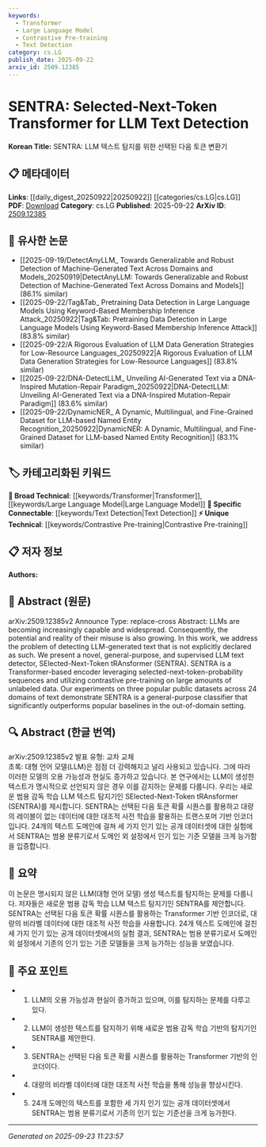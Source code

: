 ```yaml
---
keywords:
  - Transformer
  - Large Language Model
  - Contrastive Pre-training
  - Text Detection
category: cs.LG
publish_date: 2025-09-22
arxiv_id: 2509.12385
---
```


<!-- KEYWORD_LINKING_METADATA:
{
  "processed_timestamp": "2025-09-23T11:23:57.083258",
  "vocabulary_version": "1.0",
  "selected_keywords": [
    "Transformer",
    "Large Language Model",
    "Contrastive Pre-training",
    "Text Detection"
  ],
  "rejected_keywords": [],
  "similarity_scores": {
    "Transformer": 0.85,
    "Large Language Model": 0.8,
    "Contrastive Pre-training": 0.78,
    "Text Detection": 0.77
  },
  "extraction_method": "AI_prompt_based",
  "budget_applied": true,
  "candidates_json": {
    "candidates": [
      {
        "surface": "Transformer",
        "canonical": "Transformer",
        "aliases": [],
        "category": "broad_technical",
        "rationale": "Transformers are a foundational architecture in modern NLP, linking to a wide range of related topics.",
        "novelty_score": 0.3,
        "connectivity_score": 0.9,
        "specificity_score": 0.7,
        "link_intent_score": 0.85
      },
      {
        "surface": "Large Language Model",
        "canonical": "Large Language Model",
        "aliases": [
          "LLM"
        ],
        "category": "broad_technical",
        "rationale": "LLMs are central to the paper's focus and connect to various applications and research in NLP.",
        "novelty_score": 0.4,
        "connectivity_score": 0.88,
        "specificity_score": 0.75,
        "link_intent_score": 0.8
      },
      {
        "surface": "Contrastive Pre-training",
        "canonical": "Contrastive Pre-training",
        "aliases": [],
        "category": "unique_technical",
        "rationale": "This technique is crucial for the model's training process and links to advanced learning methods.",
        "novelty_score": 0.65,
        "connectivity_score": 0.7,
        "specificity_score": 0.8,
        "link_intent_score": 0.78
      },
      {
        "surface": "Text Detection",
        "canonical": "Text Detection",
        "aliases": [],
        "category": "specific_connectable",
        "rationale": "Text detection is a specific application area that connects to broader topics in NLP and AI safety.",
        "novelty_score": 0.5,
        "connectivity_score": 0.75,
        "specificity_score": 0.7,
        "link_intent_score": 0.77
      }
    ],
    "ban_list_suggestions": [
      "method",
      "experiment",
      "performance",
      "dataset"
    ]
  },
  "decisions": [
    {
      "candidate_surface": "Transformer",
      "resolved_canonical": "Transformer",
      "decision": "linked",
      "scores": {
        "novelty": 0.3,
        "connectivity": 0.9,
        "specificity": 0.7,
        "link_intent": 0.85
      }
    },
    {
      "candidate_surface": "Large Language Model",
      "resolved_canonical": "Large Language Model",
      "decision": "linked",
      "scores": {
        "novelty": 0.4,
        "connectivity": 0.88,
        "specificity": 0.75,
        "link_intent": 0.8
      }
    },
    {
      "candidate_surface": "Contrastive Pre-training",
      "resolved_canonical": "Contrastive Pre-training",
      "decision": "linked",
      "scores": {
        "novelty": 0.65,
        "connectivity": 0.7,
        "specificity": 0.8,
        "link_intent": 0.78
      }
    },
    {
      "candidate_surface": "Text Detection",
      "resolved_canonical": "Text Detection",
      "decision": "linked",
      "scores": {
        "novelty": 0.5,
        "connectivity": 0.75,
        "specificity": 0.7,
        "link_intent": 0.77
      }
    }
  ]
}
-->

# SENTRA: Selected-Next-Token Transformer for LLM Text Detection

**Korean Title:** SENTRA: LLM 텍스트 탐지를 위한 선택된 다음 토큰 변환기

## 📋 메타데이터

**Links**: [[daily_digest_20250922|20250922]] [[categories/cs.LG|cs.LG]]
**PDF**: [Download](https://arxiv.org/pdf/2509.12385.pdf)
**Category**: cs.LG
**Published**: 2025-09-22
**ArXiv ID**: [2509.12385](https://arxiv.org/abs/2509.12385)

## 🔗 유사한 논문
- [[2025-09-19/DetectAnyLLM_ Towards Generalizable and Robust Detection of Machine-Generated Text Across Domains and Models_20250919|DetectAnyLLM: Towards Generalizable and Robust Detection of Machine-Generated Text Across Domains and Models]] (86.1% similar)
- [[2025-09-22/Tag&Tab_ Pretraining Data Detection in Large Language Models Using Keyword-Based Membership Inference Attack_20250922|Tag&Tab: Pretraining Data Detection in Large Language Models Using Keyword-Based Membership Inference Attack]] (83.8% similar)
- [[2025-09-22/A Rigorous Evaluation of LLM Data Generation Strategies for Low-Resource Languages_20250922|A Rigorous Evaluation of LLM Data Generation Strategies for Low-Resource Languages]] (83.8% similar)
- [[2025-09-22/DNA-DetectLLM_ Unveiling AI-Generated Text via a DNA-Inspired Mutation-Repair Paradigm_20250922|DNA-DetectLLM: Unveiling AI-Generated Text via a DNA-Inspired Mutation-Repair Paradigm]] (83.6% similar)
- [[2025-09-22/DynamicNER_ A Dynamic, Multilingual, and Fine-Grained Dataset for LLM-based Named Entity Recognition_20250922|DynamicNER: A Dynamic, Multilingual, and Fine-Grained Dataset for LLM-based Named Entity Recognition]] (83.1% similar)

## 🏷️ 카테고리화된 키워드
**🧠 Broad Technical**: [[keywords/Transformer|Transformer]], [[keywords/Large Language Model|Large Language Model]]
**🔗 Specific Connectable**: [[keywords/Text Detection|Text Detection]]
**⚡ Unique Technical**: [[keywords/Contrastive Pre-training|Contrastive Pre-training]]

## 📋 저자 정보

**Authors:** 

## 📄 Abstract (원문)

arXiv:2509.12385v2 Announce Type: replace-cross 
Abstract: LLMs are becoming increasingly capable and widespread. Consequently, the potential and reality of their misuse is also growing. In this work, we address the problem of detecting LLM-generated text that is not explicitly declared as such. We present a novel, general-purpose, and supervised LLM text detector, SElected-Next-Token tRAnsformer (SENTRA). SENTRA is a Transformer-based encoder leveraging selected-next-token-probability sequences and utilizing contrastive pre-training on large amounts of unlabeled data. Our experiments on three popular public datasets across 24 domains of text demonstrate SENTRA is a general-purpose classifier that significantly outperforms popular baselines in the out-of-domain setting.

## 🔍 Abstract (한글 번역)

arXiv:2509.12385v2 발표 유형: 교차 교체  
초록: 대형 언어 모델(LLM)은 점점 더 강력해지고 널리 사용되고 있습니다. 그에 따라 이러한 모델의 오용 가능성과 현실도 증가하고 있습니다. 본 연구에서는 LLM이 생성한 텍스트가 명시적으로 선언되지 않은 경우 이를 감지하는 문제를 다룹니다. 우리는 새로운 범용 감독 학습 LLM 텍스트 탐지기인 SElected-Next-Token tRAnsformer (SENTRA)를 제시합니다. SENTRA는 선택된 다음 토큰 확률 시퀀스를 활용하고 대량의 레이블이 없는 데이터에 대한 대조적 사전 학습을 활용하는 트랜스포머 기반 인코더입니다. 24개의 텍스트 도메인에 걸쳐 세 가지 인기 있는 공개 데이터셋에 대한 실험에서 SENTRA는 범용 분류기로서 도메인 외 설정에서 인기 있는 기준 모델을 크게 능가함을 입증합니다.

## 📝 요약

이 논문은 명시되지 않은 LLM(대형 언어 모델) 생성 텍스트를 탐지하는 문제를 다룹니다. 저자들은 새로운 범용 감독 학습 LLM 텍스트 탐지기인 SENTRA를 제안합니다. SENTRA는 선택된 다음 토큰 확률 시퀀스를 활용하는 Transformer 기반 인코더로, 대량의 비라벨 데이터에 대한 대조적 사전 학습을 사용합니다. 24개 텍스트 도메인에 걸친 세 가지 인기 있는 공개 데이터셋에서의 실험 결과, SENTRA는 범용 분류기로서 도메인 외 설정에서 기존의 인기 있는 기준 모델들을 크게 능가하는 성능을 보였습니다.

## 🎯 주요 포인트

- 1. LLM의 오용 가능성과 현실이 증가하고 있으며, 이를 탐지하는 문제를 다루고 있다.
- 2. LLM이 생성한 텍스트를 탐지하기 위해 새로운 범용 감독 학습 기반의 탐지기인 SENTRA를 제안한다.
- 3. SENTRA는 선택된 다음 토큰 확률 시퀀스를 활용하는 Transformer 기반의 인코더이다.
- 4. 대량의 비라벨 데이터에 대한 대조적 사전 학습을 통해 성능을 향상시킨다.
- 5. 24개 도메인의 텍스트를 포함한 세 가지 인기 있는 공개 데이터셋에서 SENTRA는 범용 분류기로서 기존의 인기 있는 기준선을 크게 능가한다.


---

*Generated on 2025-09-23 11:23:57*